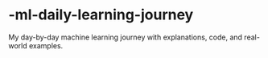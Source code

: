 # -ml-daily-learning-journey
My day-by-day machine learning journey with explanations, code, and real-world examples.

